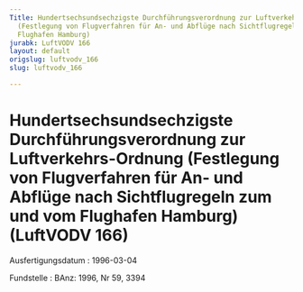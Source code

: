 ```yaml
---
Title: Hundertsechsundsechzigste Durchführungsverordnung zur Luftverkehrs-Ordnung
  (Festlegung von Flugverfahren für An- und Abflüge nach Sichtflugregeln zum und vom
  Flughafen Hamburg)
jurabk: LuftVODV 166
layout: default
origslug: luftvodv_166
slug: luftvodv_166

---
```


# Hundertsechsundsechzigste Durchführungsverordnung zur Luftverkehrs-Ordnung (Festlegung von Flugverfahren für An- und Abflüge nach Sichtflugregeln zum und vom Flughafen Hamburg) (LuftVODV 166)

Ausfertigungsdatum
:   1996-03-04

Fundstelle
:   BAnz: 1996, Nr 59, 3394

